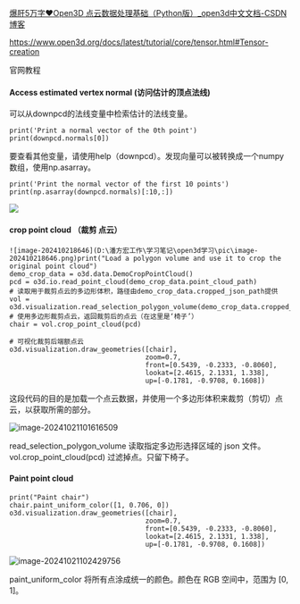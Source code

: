 

[爆肝5万字❤️Open3D 点云数据处理基础（Python版）_open3d中文文档-CSDN博客](https://blog.csdn.net/weixin_46098577/article/details/120167360)



https://www.open3d.org/docs/latest/tutorial/core/tensor.html#Tensor-creation

官网教程





#### Access estimated vertex normal (访问估计的顶点法线)

可以从downpcd的法线变量中检索估计的法线变量。

```
print('Print a normal vector of the 0th point')
print(downpcd.normals[0])
```

要查看其他变量，请使用help（downpcd）。发现向量可以被转换成一个numpy 数组，使用np.asarray。

```
print('Print the normal vector of the first 10 points')
print(np.asarray(downpcd.normals)[:10,:])
```

![](D:\潘方宏工作\学习笔记\open3d学习\pic\image-202410218646.png)

#### crop point cloud （裁剪 点云）

```
![image-202410218646](D:\潘方宏工作\学习笔记\open3d学习\pic\image-202410218646.png)print("Load a polygon volume and use it to crop the original point cloud")
demo_crop_data = o3d.data.DemoCropPointCloud()
pcd = o3d.io.read_point_cloud(demo_crop_data.point_cloud_path)
# 读取用于裁剪点云的多边形体积，路径由demo_crop_data.cropped_json_path提供
vol = o3d.visualization.read_selection_polygon_volume(demo_crop_data.cropped_json_path)
# 使用多边形裁剪点云，返回裁剪后的点云（在这里是‘椅子’）
chair = vol.crop_point_cloud(pcd)

# 可视化裁剪后端额点云
o3d.visualization.draw_geometries([chair],
                                  zoom=0.7,
                                  front=[0.5439, -0.2333, -0.8060],
                                  lookat=[2.4615, 2.1331, 1.338],
                                  up=[-0.1781, -0.9708, 0.1608])
```

这段代码的目的是加载一个点云数据，并使用一个多边形体积来裁剪（剪切）点云，以获取所需的部分。

![image-20241021101616509](D:\潘方宏工作\学习笔记\open3d学习\pic\image-20241021101616509.png)



read_selection_polygon_volume 读取指定多边形选择区域的 json 文件。vol.crop_point_cloud(pcd) 过滤掉点。只留下椅子。

#### Paint point cloud



```
print("Paint chair")
chair.paint_uniform_color([1, 0.706, 0])
o3d.visualization.draw_geometries([chair],
                                  zoom=0.7,
                                  front=[0.5439, -0.2333, -0.8060],
                                  lookat=[2.4615, 2.1331, 1.338],
                                  up=[-0.1781, -0.9708, 0.1608])
```

![image-20241021102429756](C:\Users\100488\AppData\Roaming\Typora\typora-user-images\image-20241021102429756.png)

paint_uniform_color 将所有点涂成统一的颜色。颜色在 RGB 空间中，范围为 [0, 1]。